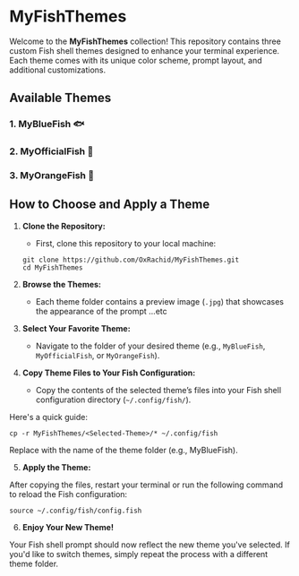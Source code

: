 # MyFishThemes

Welcome to the **MyFishThemes** collection! This repository contains three custom Fish shell themes designed to enhance your terminal experience. Each theme comes with its unique color scheme, prompt layout, and additional customizations.

## Available Themes

### 1. **MyBlueFish** 🐟

### 2. **MyOfficialFish** 🦈

### 3. **MyOrangeFish** 🐡

## How to Choose and Apply a Theme

1. **Clone the Repository:**
   - First, clone this repository to your local machine:

   ```
   git clone https://github.com/OxRachid/MyFishThemes.git
   cd MyFishThemes
   ```
2. **Browse the Themes:**
   - Each theme folder contains a preview image (`.jpg`) that showcases the appearance of the prompt ...etc

3. **Select Your Favorite Theme:**
   - Navigate to the folder of your desired theme (e.g., `MyBlueFish`, `MyOfficialFish`, or `MyOrangeFish`).

4. **Copy Theme Files to Your Fish Configuration:**
   - Copy the contents of the selected theme’s files into your Fish shell configuration directory (`~/.config/fish/`).

  Here's a quick guide:

  ```
  cp -r MyFishThemes/<Selected-Theme>/* ~/.config/fish
  ```
  Replace <Selected-Theme> with the name of the theme folder (e.g., MyBlueFish).

5. **Apply the Theme:**

After copying the files, restart your terminal or run the following command to reload the Fish configuration:
  ```
  source ~/.config/fish/config.fish
  ```

6. **Enjoy Your New Theme!**

Your Fish shell prompt should now reflect the new theme you've selected. If you'd like to switch themes, simply repeat the process with a different theme folder.


